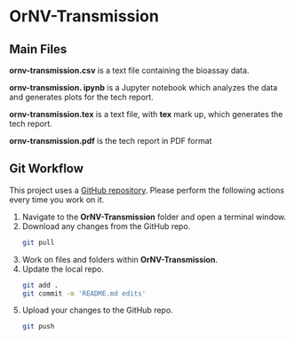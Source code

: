 # OrNV-Transmission

## Main Files

**ornv-transmission.csv**  is a text file containing the bioassay data.

**ornv-transmission. ipynb** is a Jupyter notebook which analyzes the data and generates plots for the tech report.

**ornv-transmission.tex** is a text file, with **tex** mark up, which generates the tech report.

**ornv-transmission.pdf** is the tech report in PDF format

## Git Workflow

This project uses a [GitHub repository](https://github.com/aubreymoore/OrNV-Transmission). Please perform the following actions every time you work on it.

1. Navigate to the **OrNV-Transmission** folder and open a terminal window.
1. Download any changes from the GitHub repo.
    ```bash
    git pull
    ```
1. Work on files and folders within **OrNV-Transmission**.
1. Update the local repo.
    ```bash
    git add .
    git commit -m 'README.md edits'
    ```
1. Upload your changes to the GitHub repo.
    ```bash
    git push
    ```

